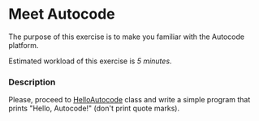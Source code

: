 # Meet Autocode

The purpose of this exercise is to make you familiar with the Autocode platform.

Estimated workload of this exercise is _5 minutes_.

### Description
Please, proceed to [HelloAutocode](src/main/java/com/epam/training/student_valentyna_leleko/meet_autocode/HelloAutocode.java) class
and write a simple program that prints "Hello, Autocode!" (don't print quote marks).
